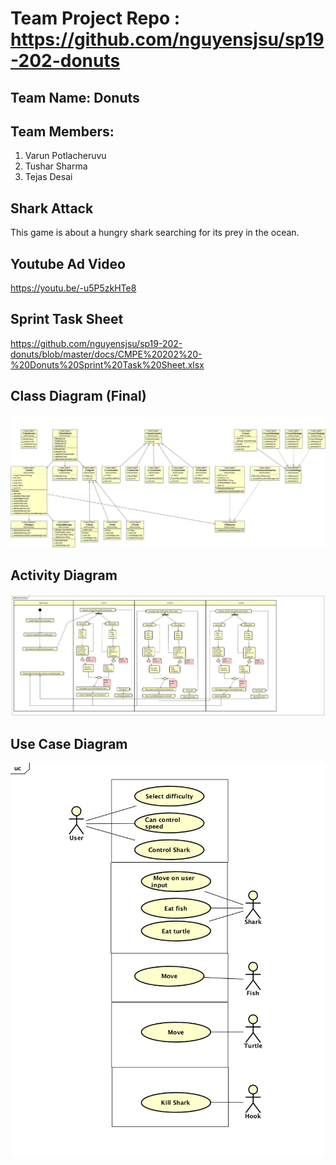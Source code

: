 # Team Project Repo : https://github.com/nguyensjsu/sp19-202-donuts

## Team Name: Donuts

## Team Members:
1. Varun Potlacheruvu
2. Tushar Sharma
3. Tejas Desai

## Shark Attack
This game is about a hungry shark searching for its prey in the ocean. 

## Youtube Ad Video

https://youtu.be/-u5P5zkHTe8

## Sprint Task Sheet
https://github.com/nguyensjsu/sp19-202-donuts/blob/master/docs/CMPE%20202%20-%20Donuts%20Sprint%20Task%20Sheet.xlsx

## Class Diagram (Final)

![](diagrams/Class%20Diagram.jpg)

## Activity Diagram
![](diagrams/Activity%20Diagram.jpg)

## Use Case Diagram
![](diagrams/Use-Case.png)


